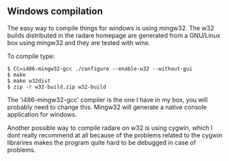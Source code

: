 ## Windows compilation

The easy way to compile things for windows is using mingw32. The w32 builds distributed in the radare homepage are generated from a GNU/Linux box using mingw32 and they are tested with wine.

To compile type:

    $ CC=i486-mingw32-gcc ./configure --enable-w32 --without-gui
    $ make
    $ make w32dist
    $ zip -r w32-build.zip w32-build

The 'i486-mingw32-gcc' compiler is the one I have in my box, you will probably need to change this. Mingw32 will generate a native console application for windows.

Another possible way to compile radare on w32 is using cygwin, which I dont really recommend at all because of the problems related to the cygwin librarires makes the program quite hard to be debugged in case of problems.
